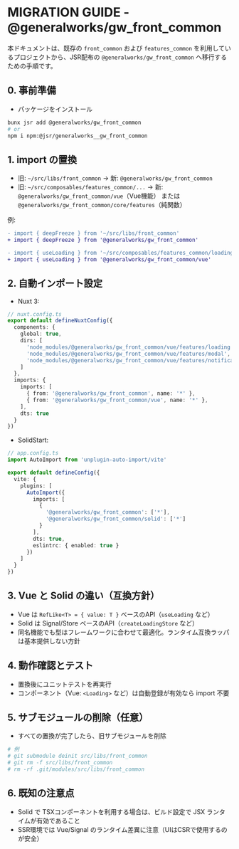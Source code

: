 # MIGRATION GUIDE - @generalworks/gw_front_common

本ドキュメントは、既存の `front_common` および `features_common` を利用しているプロジェクトから、JSR配布の `@generalworks/gw_front_common` へ移行するための手順です。

## 0. 事前準備
- パッケージをインストール
```bash
bunx jsr add @generalworks/gw_front_common
# or
npm i npm:@jsr/generalworks__gw_front_common
```

## 1. import の置換
- 旧: `~/src/libs/front_common` → 新: `@generalworks/gw_front_common`
- 旧: `~/src/composables/features_common/...` → 新: `@generalworks/gw_front_common/vue`（Vue機能） または `@generalworks/gw_front_common/core/features`（純関数）

例:
```diff
- import { deepFreeze } from '~/src/libs/front_common'
+ import { deepFreeze } from '@generalworks/gw_front_common'

- import { useLoading } from '~/src/composables/features_common/loading'
+ import { useLoading } from '@generalworks/gw_front_common/vue'
```

## 2. 自動インポート設定
- Nuxt 3:
```ts
// nuxt.config.ts
export default defineNuxtConfig({
  components: {
    global: true,
    dirs: [
      'node_modules/@generalworks/gw_front_common/vue/features/loading',
      'node_modules/@generalworks/gw_front_common/vue/features/modal',
      'node_modules/@generalworks/gw_front_common/vue/features/notification',
    ]
  },
  imports: {
    imports: [
      { from: '@generalworks/gw_front_common', name: '*' },
      { from: '@generalworks/gw_front_common/vue', name: '*' },
    ],
    dts: true
  }
})
```
- SolidStart:
```ts
// app.config.ts
import AutoImport from 'unplugin-auto-import/vite'

export default defineConfig({
  vite: {
    plugins: [
      AutoImport({
        imports: [
          {
            '@generalworks/gw_front_common': ['*'],
            '@generalworks/gw_front_common/solid': ['*']
          }
        ],
        dts: true,
        eslintrc: { enabled: true }
      })
    ]
  }
})
```

## 3. Vue と Solid の違い（互換方針）
- Vue は `RefLike<T> = { value: T }` ベースのAPI（`useLoading` など）
- Solid は Signal/Store ベースのAPI（`createLoadingStore` など）
- 同名機能でも型はフレームワークに合わせて最適化。ランタイム互換ラッパは基本提供しない方針

## 4. 動作確認とテスト
- 置換後にユニットテストを再実行
- コンポーネント（Vue: `<Loading>` など）は自動登録が有効なら import 不要

## 5. サブモジュールの削除（任意）
- すべての置換が完了したら、旧サブモジュールを削除
```bash
# 例
# git submodule deinit src/libs/front_common
# git rm -f src/libs/front_common
# rm -rf .git/modules/src/libs/front_common
```

## 6. 既知の注意点
- Solid で TSXコンポーネントを利用する場合は、ビルド設定で JSX ランタイムが有効であること
- SSR環境では Vue/Signal のランタイム差異に注意（UIはCSRで使用するのが安全）
